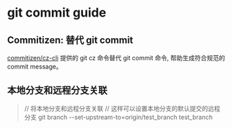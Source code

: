 # git commit guide




## Commitizen: 替代 git commit

[commitizen/cz-cli]((https://github.com/commitizen/cz-cli)) 提供的 git cz 命令替代 git commit 命令, 
帮助生成符合规范的 commit message。




## 本地分支和远程分支关联
> // 将本地分支和远程分支关联
> // 这样可以设置本地分支的默认提交的远程分支
> git branch --set-upstream-to=origin/test_branch test_branch


  
    


































